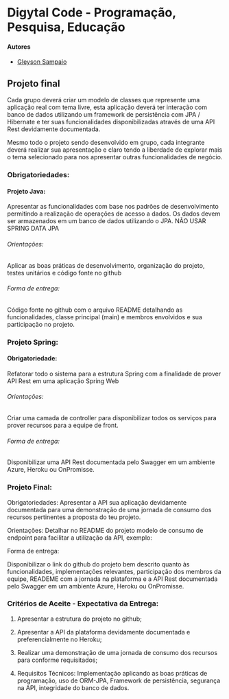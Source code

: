 # Digytal Code - Programação, Pesquisa, Educação

#### Autores
- [Gleyson Sampaio](https://github.com/glysns)

## Projeto final

Cada grupo deverá criar um modelo de classes que represente uma aplicação real com tema livre, esta aplicação deverá ter interação com banco de dados utilizando um framework de persistência com JPA / Hibernate e ter suas funcionalidades disponibilizadas através de uma API Rest devidamente documentada. 

Mesmo todo o projeto sendo desenvolvido em grupo, cada integrante deverá realizar sua apresentação e claro tendo a liberdade de explorar mais o tema selecionado para nos apresentar outras funcionalidades de negócio.


### Obrigatoriedades: 

#### Projeto Java: 
Apresentar as funcionalidades com base nos padrões de desenvolvimento permitindo a realização de operações de acesso a dados.
Os dados devem ser armazenados em um banco de dados utilizando o JPA.
NÃO USAR SPRING DATA JPA

###### Orientações: 
	
Aplicar as boas práticas de desenvolvimento, organização do projeto, testes unitários e código fonte no github
	
###### Forma de entrega: 

Código fonte no github com o arquivo README detalhando as funcionalidades, classe principal (main) e membros envolvidos e sua participação no projeto.

### Projeto Spring: 

#### Obrigatoriedade: 

Refatorar todo o sistema para a estrutura Spring com a finalidade de prover API Rest em uma aplicação Spring Web

###### Orientações: 

Criar uma camada de controller para disponibilizar todos os serviços para prover recursos para a equipe de front.

###### Forma de entrega: 

Disponibilizar uma API Rest documentada pelo Swagger em um ambiente Azure, Heroku ou OnPromisse.

### Projeto Final:
Obrigatoriedades:
Apresentar a API sua aplicação devidamente documentada para uma demonstração de uma jornada de consumo dos recursos pertinentes a proposta do teu projeto.

Orientações: 
	Detalhar no README do projeto modelo de consumo de endpoint para facilitar a utilização da API, exemplo:



Forma de entrega: 

Disponibilizar o link do github do projeto bem descrito quanto às funcionalidades, implementações relevantes, participação dos membros da equipe, READEME com a jornada na plataforma e a API Rest documentada pelo Swagger em um ambiente Azure, Heroku ou OnPromisse.

### Critérios de Aceite - Expectativa da Entrega: 

1.	Apresentar a estrutura do projeto no github;

2.	Apresentar a API da plataforma devidamente documentada e preferencialmente no Heroku;

3.	Realizar uma demonstração de uma jornada de consumo dos recursos para conforme requisitados;

4.	Requisitos Técnicos: Implementação aplicando as boas práticas de programação, uso de ORM-JPA, Framework de persistência, segurança na API, integridade do banco de dados. 
 
